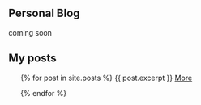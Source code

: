 ## Personal Blog

coming soon

## My posts

<ul>
  {% for post in site.posts %}
      {{ post.excerpt }}
      <a href="{{ post.url }}">More</a>

  {% endfor %}
</ul>
